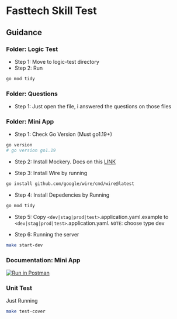 # Fasttech Skill Test

## Guidance

### Folder: Logic Test

- Step 1: Move to logic-test directory
- Step 2: Run

```bash
go mod tidy
```

### Folder: Questions

- Step 1: Just open the file, i answered the questions on those files

### Folder: Mini App

- Step 1: Check Go Version (Must go1.19+)

```bash
go version
# go version go1.19
```

- Step 2: Install Mockery. Docs on this [LINK](https://github.com/vektra/mockery)

- Step 3: Install Wire by running

```bash
go install github.com/google/wire/cmd/wire@latest
```

- Step 4: Install Depedencies by Running

```bash
go mod tidy
```

- Step 5: Copy `<dev|stag|prod|test>`.application.yaml.example to `<dev|stag|prod|test>`.application.yaml. `NOTE`: choose type dev

- Step 6: Running the server

```bash
make start-dev
```

### Documentation: Mini App

[![Run in Postman](https://run.pstmn.io/button.svg)](https://app.getpostman.com/run-collection/10344918-e617f456-d76a-4635-9e44-f44247265b08?action=collection%2Ffork&collection-url=entityId%3D10344918-e617f456-d76a-4635-9e44-f44247265b08%26entityType%3Dcollection%26workspaceId%3D43df7931-feec-460c-8889-25210781dc3f)

### Unit Test

Just Running

```bash
make test-cover
```
